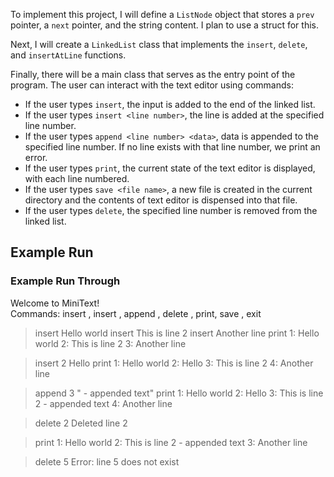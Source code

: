 To implement this project, I will define a `ListNode` object that stores a `prev` pointer, a `next` pointer, and the string content. I plan to use a struct for this.  

Next, I will create a `LinkedList` class that implements the `insert`, `delete`, and `insertAtLine` functions.  

Finally, there will be a main class that serves as the entry point of the program. The user can interact with the text editor using commands:  

- If the user types `insert`, the input is added to the end of the linked list.  
- If the user types `insert <line number>`, the line is added at the specified line number.
- If the user types `append <line number> <data>`, data is appended to the specified line number. If no line exists with that line number, we print an error.
- If the user types `print`, the current state of the text editor is displayed, with each line numbered.  
- If the user types `save <file name>`, a new file is created in the current directory and the contents of text editor is dispensed into that file.
- If the user types `delete`, the specified line number is removed from the linked list.  

## Example Run

### Example Run Through

Welcome to MiniText!  
Commands: insert <line>, insert <line number> <line>, append <line number> <data>, delete <num>, print, save <file name>, exit

> insert Hello world
> insert This is line 2
> insert Another line
> print
1: Hello world
2: This is line 2
3: Another line

> insert 2 Hello
> print
1: Hello world
2: Hello
3: This is line 2
4: Another line

> append 3 " - appended text"
> print
1: Hello world
2: Hello
3: This is line 2 - appended text
4: Another line

> delete 2
Deleted line 2

> print
1: Hello world
2: This is line 2 - appended text
3: Another line

> delete 5
Error: line 5 does not exist